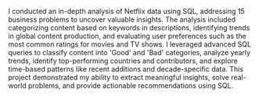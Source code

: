 I conducted an in-depth analysis of Netflix data using SQL, addressing 15 business problems to uncover valuable insights. The analysis included categorizing content based on keywords in descriptions, identifying trends in global content production, and evaluating user preferences such as the most common ratings for movies and TV shows. I leveraged advanced SQL queries to classify content into 'Good' and 'Bad' categories, analyze yearly trends, identify top-performing countries and contributors, and explore time-based patterns like recent additions and decade-specific data. This project demonstrated my ability to extract meaningful insights, solve real-world problems, and provide actionable recommendations using SQL.

